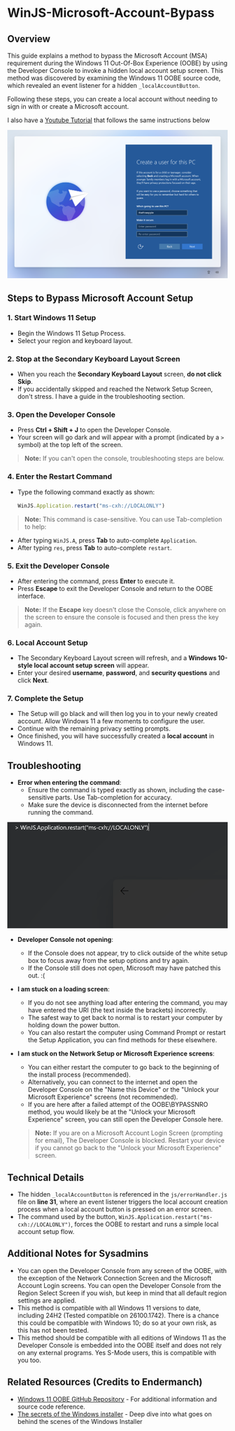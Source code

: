 # WinJS-Microsoft-Account-Bypass

## **Overview**

This guide explains a method to bypass the Microsoft Account (MSA) requirement during the Windows 11 Out-Of-Box Experience (OOBE) by using the Developer Console to invoke a hidden local account setup screen. This method was discovered by examining the Windows 11 OOBE source code, which revealed an event listener for a hidden `_localAccountButton`.

Following these steps, you can create a local account without needing to sign in with or create a Microsoft account.

I also have a [Youtube Tutorial](https://youtu.be/PnePd_defik) that follows the same instructions below

![Local Account Setup Screen](./images/LocalAccount.png)

## **Steps to Bypass Microsoft Account Setup**

### 1. Start Windows 11 Setup
   - Begin the Windows 11 Setup Process.
   - Select your region and keyboard layout.

### 2. Stop at the Secondary Keyboard Layout Screen
   - When you reach the **Secondary Keyboard Layout** screen, **do not click Skip**.
   - If you accidentally skipped and reached the Network Setup Screen, don't stress. I have a guide in the troubleshooting section.</a>

### 3. Open the Developer Console
   - Press **Ctrl + Shift + J** to open the Developer Console.
   - Your screen will go dark and will appear with a prompt (indicated by a `>` symbol) at the top left of the screen.
   > **Note:** If you can't open the console, troubleshooting steps are below.

### 4. Enter the Restart Command
   - Type the following command exactly as shown:
     ```javascript
     WinJS.Application.restart("ms-cxh://LOCALONLY")
     ```
> **Note:** This command is case-sensitive. You can use Tab-completion to help:

   - After typing `WinJS.A`, press **Tab** to auto-complete `Application`.
   - After typing `res`, press **Tab** to auto-complete `restart`.

### 5. Exit the Developer Console
   - After entering the command, press **Enter** to execute it.
   - Press **Escape** to exit the Developer Console and return to the OOBE interface.
   > **Note:** If the **Escape** key doesn't close the Console, click anywhere on the screen to ensure the console is focused and then press the key again.

### 6. Local Account Setup
   - The Secondary Keyboard Layout screen will refresh, and a **Windows 10-style local account setup screen** will appear.
   - Enter your desired **username**, **password**, and **security questions** and click **Next**.

### 7. Complete the Setup
   - The Setup will go black and will then log you in to your newly created account. Allow Windows 11 a few moments to configure the user.
   - Continue with the remaining privacy setting prompts.
   - Once finished, you will have successfully created a **local account** in Windows 11.

## **Troubleshooting**

- **Error when entering the command**:
   - Ensure the command is typed exactly as shown, including the case-sensitive parts. Use Tab-completion for accuracy.
   - Make sure the device is disconnected from the internet before running the command.
 
![Developer Console Prompt](./images/DeveloperConsole.png)

- **Developer Console not opening**:
   - If the Console does not appear, try to click outside of the white setup box to focus away from the setup options and try again.
   - If the Console still does not open, Microsoft may have patched this out. :(

- **I am stuck on a loading screen**:
   - If you do not see anything load after entering the command, you may have entered the URI (the text inside the brackets) incorrectly.
   - The safest way to get back to normal is to restart your computer by holding down the power button.
   - You can also restart the computer using Command Prompt or restart the Setup Application, you can find methods for these elsewhere.

- **I am stuck on the Network Setup or Microsoft Experience screens**:
   - You can either restart the computer to go back to the beginning of the install process (recommended).
   - Alternatively, you can connect to the internet and open the Developer Console on the "Name this Device" or the "Unlock your Microsoft Experience" screens (not recommended).
   - If you are here after a failed attempt of the OOBE\BYPASSNRO method, you would likely be at the "Unlock your Microsoft Experience" screen, you can still open the Developer Console here.
   > **Note:** If you are on a Microsoft Account Login Screen (prompting for email), The Developer Console is blocked. Restart your device if you cannot go back to the "Unlock your Microsoft Experience" screen.

## **Technical Details**
- The hidden `_localAccountButton` is referenced in the `js/errorHandler.js` file on **line 31**, where an event listener triggers the local account creation process when a local account button is pressed on an error screen.
- The command used by the button, `WinJS.Application.restart("ms-cxh://LOCALONLY")`, forces the OOBE to restart and runs a simple local account setup flow.

## **Additional Notes for Sysadmins**
- You can open the Developer Console from any screen of the OOBE, with the exception of the Network Connection Screen and the Microsoft Account Login screens. You can open the Developer Console from the Region Select Screen if you wish, but keep in mind that all default region settings are applied.
- This method is compatible with all Windows 11 versions to date, including 24H2 (Tested compatible on 26100.1742). There is a chance this could be compatible with Windows 10; do so at your own risk, as this has not been tested.
- This method should be compatible with all editions of Windows 11 as the Developer Console is embedded into the OOBE itself and does not rely on any external programs. Yes S-Mode users, this is compatible with you too.

## **Related Resources (Credits to Endermanch)**

- [Windows 11 OOBE GitHub Repository](https://github.com/Endermanch/Windows11OOBE) - For additional information and source code reference.
- [The secrets of the Windows installer](https://www.youtube.com/watch?v=tKtmzLpZ3RQ) - Deep dive into what goes on behind the scenes of the Windows Installer

